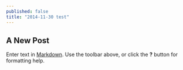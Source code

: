 ```yaml
---
published: false
title: "2014-11-30 test"
---
```


## A New Post

Enter text in [Markdown](http://daringfireball.net/projects/markdown/). Use the toolbar above, or click the **?** button for formatting help.
